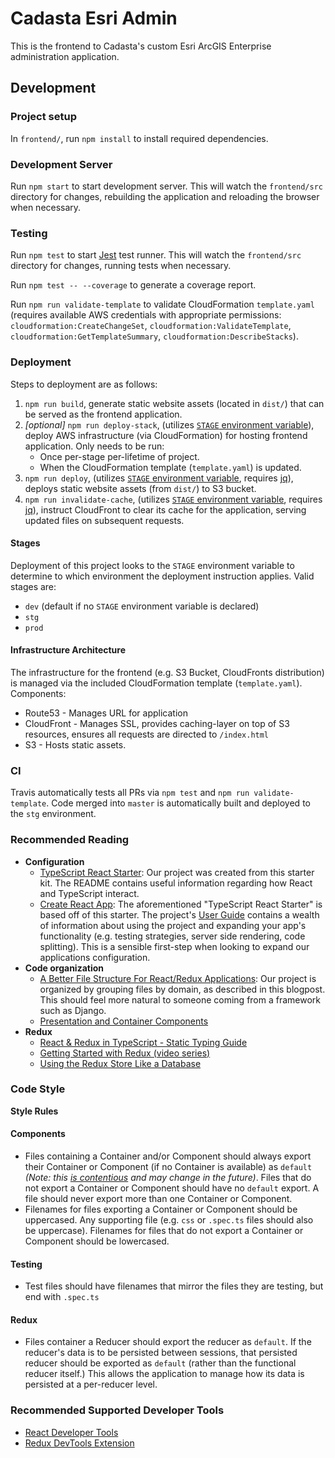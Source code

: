 # Cadasta Esri Admin

This is the frontend to Cadasta's custom Esri ArcGIS Enterprise administration application.

## Development

### Project setup

In `frontend/`, run `npm install` to install required dependencies.

### Development Server

Run `npm start` to start development server. This will watch the `frontend/src` directory for changes, rebuilding the application and reloading the browser when necessary.

### Testing

Run `npm test` to start [Jest](http://jestjs.io/) test runner. This will watch the `frontend/src` directory for changes, running tests when necessary.

Run `npm test -- --coverage` to generate a coverage report.

Run `npm run validate-template` to validate CloudFormation `template.yaml` (requires available AWS credentials with appropriate permissions: `cloudformation:CreateChangeSet`, `cloudformation:ValidateTemplate`, `cloudformation:GetTemplateSummary`, `cloudformation:DescribeStacks`).

### Deployment

Steps to deployment are as follows:

1. `npm run build`, generate static website assets (located in `dist/`) that can be served as the frontend application.
2. *[optional]* `npm run deploy-stack`, (utilizes [`STAGE` environment variable](#stages)), deploy AWS infrastructure (via CloudFormation) for hosting frontend application. Only needs to be run:
    * Once per-stage per-lifetime of project.
    * When the CloudFormation template (`template.yaml`) is updated.
3. `npm run deploy`, (utilizes [`STAGE` environment variable](#stages), requires [jq](https://stedolan.github.io/jq/)), deploys static website assets (from `dist/`) to S3 bucket.
4. `npm run invalidate-cache`, (utilizes [`STAGE` environment variable](#stages), requires [jq](https://stedolan.github.io/jq/)), instruct CloudFront to clear its cache for the application, serving updated files on subsequent requests.

#### Stages

Deployment of this project looks to the `STAGE` environment variable to determine to which environment the deployment instruction applies. Valid stages are:

* `dev` (default if no `STAGE` environment variable is declared)
* `stg`
* `prod`


#### Infrastructure Architecture

The infrastructure for the frontend (e.g. S3 Bucket, CloudFronts distribution) is managed via the included CloudFormation template (`template.yaml`). Components:

* Route53 - Manages URL for application
* CloudFront - Manages SSL, provides caching-layer on top of S3 resources, ensures all requests are directed to `/index.html`
* S3 - Hosts static assets.

### CI

Travis automatically tests all PRs via `npm test` and `npm run validate-template`. Code merged into `master` is automatically built and deployed to the `stg` environment.

### Recommended Reading

- **Configuration**
  - [TypeScript React Starter](https://github.com/Microsoft/TypeScript-React-Starter): Our project was created from this starter kit. The README contains useful information regarding how React and TypeScript interact.
  - [Create React App](https://github.com/facebook/create-react-app): The aforementioned "TypeScript React Starter" is based off of this starter. The project's [User Guide](https://github.com/facebook/create-react-app/blob/master/packages/react-scripts/template/README.md) contains a wealth of information about using the project and expanding your app's functionality (e.g. testing strategies, server side rendering, code splitting). This is a sensible first-step when looking to expand our applications configuration.
- **Code organization**
  - [A Better File Structure For React/Redux Applications](https://marmelab.com/blog/2015/12/17/react-directory-structure.html): Our project is organized by grouping files by domain, as described in this blogpost. This should feel more natural to someone coming from a framework such as Django.
  - [Presentation and Container Components](https://medium.com/@dan_abramov/smart-and-dumb-components-7ca2f9a7c7d0)
- **Redux**
  - [React & Redux in TypeScript - Static Typing Guide](https://github.com/piotrwitek/react-redux-typescript-guide)
  - [Getting Started with Redux (video series)](https://egghead.io/courses/getting-started-with-redux)
  - [Using the Redux Store Like a Database](https://hackernoon.com/shape-your-redux-store-like-your-database-98faa4754fd5)

### Code Style

**Style Rules**

#### Components

- Files containing a Container and/or Component should always export their Container or Component (if no Container is available) as `default` _(Note: this [is contentious](https://basarat.gitbooks.io/typescript/docs/tips/defaultIsBad.html) and may change in the future)_. Files that do not export a Container or Component should have no `default` export. A file should never export more than one Container or Component.
- Filenames for files exporting a Container or Component should be uppercased. Any supporting file (e.g. `css` or `.spec.ts` files should also be uppercase). Filenames for files that do not export a Container or Component should be lowercased.

#### Testing

- Test files should have filenames that mirror the files they are testing, but end with `.spec.ts`

#### Redux

- Files container a Reducer should export the reducer as `default`. If the reducer's data is to be persisted between sessions, that persisted reducer should be exported as `default` (rather than the functional reducer itself.) This allows the application to manage how its data is persisted at a per-reducer level.

### Recommended Supported Developer Tools

* [React Developer Tools](https://github.com/facebook/react-devtools)
* [Redux DevTools Extension](http://extension.remotedev.io/)
